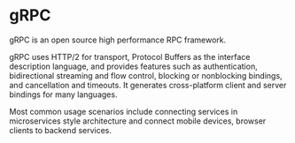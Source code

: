 # gRPC

gRPC is an open source high performance RPC framework.

gRPC uses HTTP/2 for transport, Protocol Buffers as the interface description language, and provides features such as authentication, bidirectional streaming and flow control, blocking or nonblocking bindings, and cancellation and timeouts. It generates cross-platform client and server bindings for many languages.

Most common usage scenarios include connecting services in microservices style architecture and connect mobile devices, browser clients to backend services.
